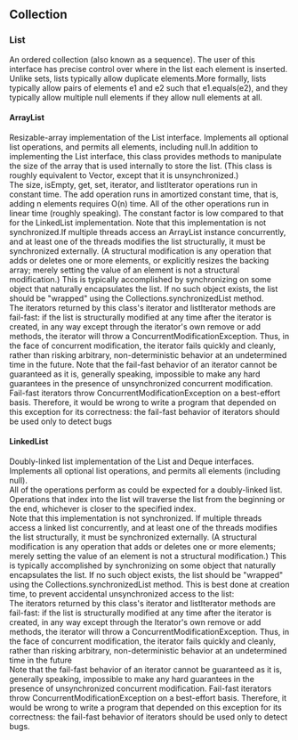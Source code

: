 ## Collection
### List
An ordered collection (also known as a sequence). The user of this interface has precise control over where in the list each element is inserted. <br>
Unlike sets, lists typically allow duplicate elements.More formally, lists typically allow pairs of elements e1 and e2 such that e1.equals(e2), and they typically allow multiple null elements if they allow null elements at all.

#### ArrayList
Resizable-array implementation of the List interface. Implements all optional list operations, and permits all elements, including null.In addition to implementing the List interface, this class provides methods to manipulate the size of the array that is used internally to store the list. (This class is roughly equivalent to Vector, except that it is unsynchronized.) <br>
The size, isEmpty, get, set, iterator, and listIterator operations run in constant time. The add operation runs in amortized constant time, that is, adding n elements requires O(n) time. All of the other operations run in linear time (roughly speaking). The constant factor is low compared to that for the LinkedList implementation. 
Note that this implementation is not synchronized.If multiple threads access an ArrayList instance concurrently, and at least one of the threads modifies the list structurally, it must be synchronized externally.  (A structural modification is any operation that adds or deletes one or more elements, or explicitly resizes the backing array; merely setting the value of an element is not a structural modification.) This is typically accomplished by synchronizing on some object that naturally encapsulates the list. If no such object exists, the list should be "wrapped" using the Collections.synchronizedList method. <br>
The iterators returned by this class's iterator and listIterator methods are fail-fast: if the list is structurally modified at any time after the iterator is created, in any way except through the iterator's own remove or add methods, the iterator will throw a ConcurrentModificationException. Thus, in the face of concurrent modification, the iterator fails quickly and cleanly, rather than risking arbitrary, non-deterministic behavior at an undetermined time in the future. Note that the fail-fast behavior of an iterator cannot be guaranteed as it is, generally speaking, impossible to make any hard guarantees in the presence of unsynchronized concurrent modification. Fail-fast iterators throw ConcurrentModificationException on a best-effort basis. Therefore, it would be wrong to write a program that depended on this exception for its correctness: the fail-fast behavior of iterators should be used only to detect bugs

#### LinkedList
Doubly-linked list implementation of the List and Deque interfaces. Implements all optional list operations, and permits all elements (including null). <br>
All of the operations perform as could be expected for a doubly-linked list. Operations that index into the list will traverse the list from the beginning or the end, whichever is closer to the specified index. <br>
Note that this implementation is not synchronized. If multiple threads access a linked list concurrently, and at least one of the threads modifies the list structurally, it must be synchronized externally. (A structural modification is any operation that adds or deletes one or more elements; merely setting the value of an element is not a structural modification.) This is typically accomplished by synchronizing on some object that naturally encapsulates the list. If no such object exists, the list should be "wrapped" using the Collections.synchronizedList method. This is best done at creation time, to prevent accidental unsynchronized access to the list:<br>
The iterators returned by this class's iterator and listIterator methods are fail-fast: if the list is structurally modified at any time after the iterator is created, in any way except through the Iterator's own remove or add methods, the iterator will throw a ConcurrentModificationException. Thus, in the face of concurrent modification, the iterator fails quickly and cleanly, rather than risking arbitrary, non-deterministic behavior at an undetermined time in the future<br>
Note that the fail-fast behavior of an iterator cannot be guaranteed as it is, generally speaking, impossible to make any hard guarantees in the presence of unsynchronized concurrent modification. Fail-fast iterators throw ConcurrentModificationException on a best-effort basis. Therefore, it would be wrong to write a program that depended on this exception for its correctness: the fail-fast behavior of iterators should be used only to detect bugs.
